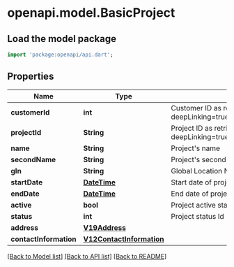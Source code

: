 # openapi.model.BasicProject

## Load the model package
```dart
import 'package:openapi/api.dart';
```

## Properties
Name | Type | Description | Notes
------------ | ------------- | ------------- | -------------
**customerId** | **int** | Customer ID as retrievable from <a href=\"?deepLinking=true#Customer/GetAllCustomers\">/api/Customer</a> | [optional] 
**projectId** | **String** | Project ID as retrievable from <a href=\"?deepLinking=true#Project/GetAllProjects\">/api/Project</a> | [optional] 
**name** | **String** | Project's name | [optional] 
**secondName** | **String** | Project's second name | [optional] 
**gln** | **String** | Global Location Number of project | [optional] 
**startDate** | [**DateTime**](DateTime.md) | Start date of project | [optional] 
**endDate** | [**DateTime**](DateTime.md) | End date of project | [optional] 
**active** | **bool** | Project active status | [optional] 
**status** | **int** | Project status Id | [optional] 
**address** | [**V19Address**](V19Address.md) |  | [optional] 
**contactInformation** | [**V12ContactInformation**](V12ContactInformation.md) |  | [optional] 

[[Back to Model list]](../README.md#documentation-for-models) [[Back to API list]](../README.md#documentation-for-api-endpoints) [[Back to README]](../README.md)


